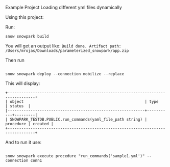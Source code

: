 Example Project Loading different yml files dynamically



Using this project:

Run:

```
snow snowpark build

```

You will get an output like: `Build done. Artifact path: /Users/mrojas/Downloads/parameterized_snowpark/app.zip`

Then run

```

snow snowpark deploy --connection mobilize --replace
```

This will display:

```
+----------------------------------------------------------------------------------+
| object                                                     | type      | status  |
|------------------------------------------------------------+-----------+---------|
| SNOWPARK_TESTDB.PUBLIC.run_commands(yaml_file_path string) | procedure | created |
+----------------------------------------------------------------------------------+

```

And to run it use:

```

snow snowpark execute procedure "run_commands('sample1.yml')" --connection conn1
```
